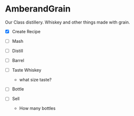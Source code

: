 # AmberandGrain
Our Class distillery. Whiskey and other things made with grain.

- [x] Create Recipe

- [ ] Mash

- [ ] Distill

- [ ] Barrel

- [ ] Taste Whiskey
    - what size taste?
    
- [ ] Bottle

- [ ] Sell
    - How many bottles
    
